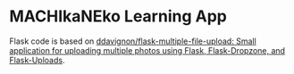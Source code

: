 # MACHIkaNEko Learning App

Flask code is based on [ddavignon/flask-multiple-file-upload: Small application for uploading multiple photos using Flask, Flask-Dropzone, and Flask-Uploads](https://github.com/ddavignon/flask-multiple-file-upload).

